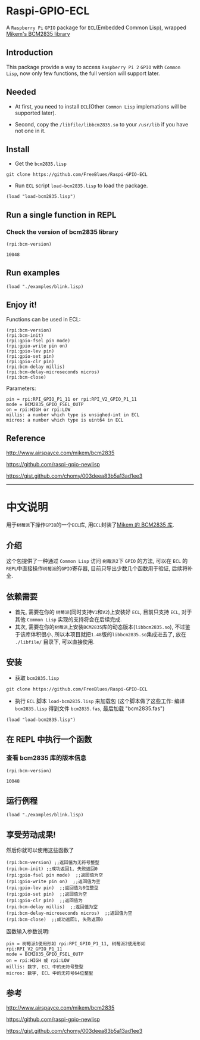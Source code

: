 # Raspi-GPIO-ECL

A `Raspberry Pi` `GPIO` package for `ECL`(Embedded Common Lisp), wrapped  [Mikem's BCM2835 library](http://www.airspayce.com/mikem/bcm2835)

##  Introduction

This package provide a way to access `Raspberry Pi 2` `GPIO` with `Common Lisp`, now only few functions, the full version will support later.

##  Needed 

- At first, you need to install `ECL`(Other `Common Lisp` implemations will be supported later). 

- Second, copy the `/libfile/libbcm2835.so` to your `/usr/lib` if you have not one in it.

##  Install

- Get the `bcm2835.lisp`    
```
git clone https://github.com/FreeBlues/Raspi-GPIO-ECL   
``` 

- Run `ECL` script `load-bcm2835.lisp` to load the package.   
```
(load "load-bcm2835.lisp")   
```

##  Run a single function in REPL

### Check the version of bcm2835 library
```
(rpi:bcm-version)

10048
```

##  Run examples
```
(load "./examples/blink.lisp)
```


##  Enjoy it!   

Functions can be used in ECL:
```
(rpi:bcm-version)
(rpi:bcm-init)                                                               
(rpi:gpio-fsel pin mode)                                           
(rpi:gpio-write pin on)                                            
(rpi:gpio-lev pin)                                                       
(rpi:gpio-set pin)                                                      
(rpi:gpio-clr pin)                                                       
(rpi:bcm-delay millis)                                                   
(rpi:bcm-delay-microseconds micros)                                      
(rpi:bcm-close)
```
Parameters:
```
pin = rpi:RPI_GPIO_P1_11 or rpi:RPI_V2_GPIO_P1_11
mode = BCM2835_GPIO_FSEL_OUTP
on = rpi:HIGH or rpi:LOW
millis: a number which type is unsighed-int in ECL
micros: a number which type is uint64 in ECL
```

##  Reference

http://www.airspayce.com/mikem/bcm2835

https://github.com/raspi-gpio-newlisp   

https://gist.github.com/chomy/003deea83b5a13ad1ee3

---

# 中文说明

用于`树莓派`下操作`GPIO`的一个`ECL`库, 用`ECL`封装了[Mikem 的 BCM2835 库](http://www.airspayce.com/mikem/bcm2835).

##  介绍

这个包提供了一种通过 `Common Lisp` 访问 `树莓派2`下 `GPIO` 的方法, 可以在 `ECL` 的`REPL`中直接操作`树莓派`的`GPIO`寄存器, 目前只导出少数几个函数用于验证, 后续将补全.

##  依赖需要

- 首先, 需要在你的 `树莓派`(同时支持`V1`和`V2`)上安装好 `ECL`, 目前只支持 `ECL`, 对于其他 `Common Lisp` 实现的支持将会在后续完成.
- 其次, 需要在你的`树莓派`上安装`BCM2835`库的动态版本(`libbcm2835.so`), 不过鉴于该库体积很小, 所以本项目就把`1.48`版的`libbcm2835.so`集成进去了, 放在 `./libfile/` 目录下, 可以直接使用. 

##  安装

- 获取 `bcm2835.lisp` 
```
git clone https://github.com/FreeBlues/Raspi-GPIO-ECL
```
- 执行 `ECL` 脚本 `load-bcm2835.lisp` 来加载包 (这个脚本做了这些工作: 编译 `bcm2835.lisp` 得到文件 `bcm2835.fas`, 最后加载 "bcm2835.fas")   
```
(load "load-bcm2835.lisp")   
```

##  在 REPL 中执行一个函数

### 查看 bcm2835 库的版本信息
```
(rpi:bcm-version)

10048
```

##  运行例程
```
(load "./examples/blink.lisp)
```

##  享受劳动成果!

然后你就可以使用这些函数了

```
(rpi:bcm-version) ;;返回值为无符号整型
(rpi:bcm-init) ;;成功返回1, 失败返回0                                                               
(rpi:gpio-fsel pin mode)  ;;返回值为空                                           
(rpi:gpio-write pin on)  ;;返回值为空                               
(rpi:gpio-lev pin)  ;;返回值为8位整型                                                       
(rpi:gpio-set pin)  ;;返回值为空                                      
(rpi:gpio-clr pin)  ;;返回值为                                           
(rpi:bcm-delay millis)  ;;返回值为空                                            
(rpi:bcm-delay-microseconds micros)  ;;返回值为空                                      
(rpi:bcm-close)  ;;成功返回1, 失败返回0 
```

函数输入参数说明:
```
pin = 树莓派1使用形如 rpi:RPI_GPIO_P1_11, 树莓派2使用形如 rpi:RPI_V2_GPIO_P1_11
mode = BCM2835_GPIO_FSEL_OUTP
on = rpi:HIGH 或 rpi:LOW
millis: 数字, ECL 中的无符号整型
micros: 数字, ECL 中的无符号64位整型
```


##  参考

http://www.airspayce.com/mikem/bcm2835

https://github.com/raspi-gpio-newlisp   

https://gist.github.com/chomy/003deea83b5a13ad1ee3
